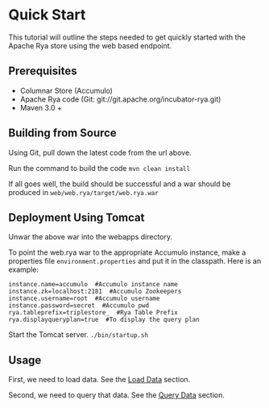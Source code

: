 
<!--

[comment]: # Licensed to the Apache Software Foundation (ASF) under one
[comment]: # or more contributor license agreements.  See the NOTICE file
[comment]: # distributed with this work for additional information
[comment]: # regarding copyright ownership.  The ASF licenses this file
[comment]: # to you under the Apache License, Version 2.0 (the
[comment]: # "License"); you may not use this file except in compliance
[comment]: # with the License.  You may obtain a copy of the License at
[comment]: # 
[comment]: #   http://www.apache.org/licenses/LICENSE-2.0
[comment]: # 
[comment]: # Unless required by applicable law or agreed to in writing,
[comment]: # software distributed under the License is distributed on an
[comment]: # "AS IS" BASIS, WITHOUT WARRANTIES OR CONDITIONS OF ANY
[comment]: # KIND, either express or implied.  See the License for the
[comment]: # specific language governing permissions and limitations
[comment]: # under the License.

-->
# Quick Start

This tutorial will outline the steps needed to get quickly started with the Apache Rya store using the web based endpoint.

## Prerequisites

* Columnar Store (Accumulo)
* Apache Rya code (Git: git://git.apache.org/incubator-rya.git)
* Maven 3.0 +

## Building from Source

Using Git, pull down the latest code from the url above.

Run the command to build the code `mvn clean install`

If all goes well, the build should be successful and a war should be produced in `web/web.rya/target/web.rya.war`

## Deployment Using Tomcat

Unwar the above war into the webapps directory.

To point the web.rya war to the appropriate Accumulo instance, make a properties file `environment.properties` and put it in the classpath. Here is an example:

```
instance.name=accumulo  #Accumulo instance name
instance.zk=localhost:2181  #Accumulo Zookeepers
instance.username=root  #Accumulo username
instance.password=secret  #Accumulo pwd
rya.tableprefix=triplestore_  #Rya Table Prefix
rya.displayqueryplan=true  #To display the query plan
```

Start the Tomcat server. `./bin/startup.sh`

## Usage

First, we need to load data. See the [Load Data](loaddata.md) section.

Second, we need to query that data. See the [Query Data](querydata.md) section.

